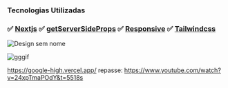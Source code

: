 ### Tecnologias Utilizadas

### ✅ [Nextjs](https://nextjs.org/) ✅ [getServerSideProps](https://nextjs.org/docs/basic-features/data-fetching/get-server-side-props) ✅ [Responsive](https://tailwindcss.com/docs/screens) ✅ [Tailwindcss](https://tailwindcss.com/)



![Design sem nome](https://user-images.githubusercontent.com/38596921/215670462-1b4aff41-749e-4d7f-9dff-3fd16131648a.png)

![gggif](https://user-images.githubusercontent.com/38596921/215671649-1c90f559-9196-4a4c-92f2-c9fc8c0c1688.gif)

https://google-high.vercel.app/ repasse: https://www.youtube.com/watch?v=24xpTmaPOdY&t=5518s
